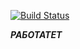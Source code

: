 [![Build Status](https://travis-ci.org/01MAN/KVADRAT.svg?branch=master)](https://travis-ci.org/01MAN/KVADRAT)

***РАБОТАТЕТ***
